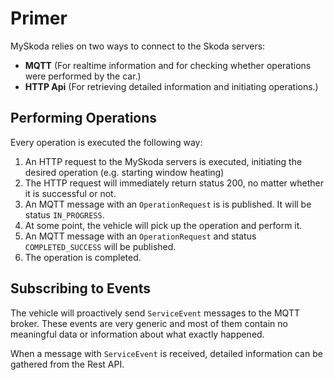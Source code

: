 # Primer

MySkoda relies on two ways to connect to the Skoda servers:

* **MQTT** (For realtime information and for checking whether operations were performed by the car.)
* **HTTP Api** (For retrieving detailed information and initiating operations.)

## Performing Operations

Every operation is executed the following way:

1. An HTTP request to the MySkoda servers is executed, initiating the desired operation (e.g. starting window heating)
2. The HTTP request will immediately return status 200, no matter whether it is successful or not.
3. An MQTT message with an `OperationRequest` is is published. It will be status `IN_PROGRESS`.
4. At some point, the vehicle will pick up the operation and perform it.
5. An MQTT message with an `OperationRequest` and status `COMPLETED_SUCCESS` will be published.
6. The operation is completed.

## Subscribing to Events

The vehicle will proactively send `ServiceEvent` messages to the MQTT broker. These events are very generic and most of them contain no meaningful data or information about what exactly happened.

When a message with `ServiceEvent` is received, detailed information can be gathered from the Rest API.